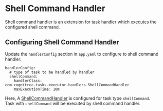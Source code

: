 # Shell Command Handler

Shell command handler is an extension for task handler which executes the configured shell command.

## Configuring Shell Command Handler

Update the `handlerConfig` section in `app.yaml` to configure to shell command handler.

```
handlerConfig:
  # type of task to be handled by handler
  shellCommand:
    handlerClass: com.cognitree.tasks.executor.handlers.ShellCommandHandler
    maxExecutionTime: 10m
```

Here, A [ShellCommandHandler](src/main/java/com/cognitree/tasks/executor/handlers/ShellCommandHandler.java) is configured for task type `shellCommand`. Task with `shellCommand` will be executed by shell command handler.